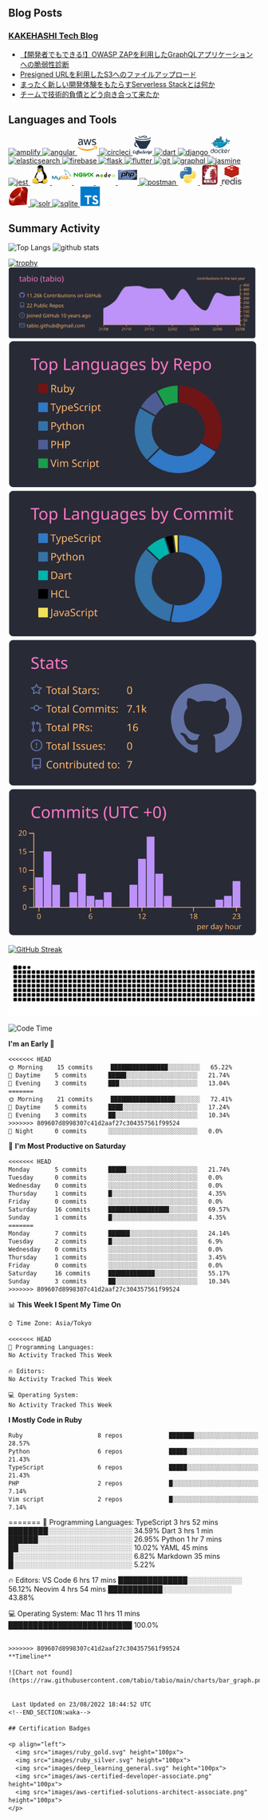 ## Blog Posts

### [KAKEHASHI Tech Blog](https://kakehashi-dev.hatenablog.com/)

- [【開発者でもできる!】OWASP ZAPを利用したGraphQLアプリケーションへの脆弱性診断](https://kakehashi-dev.hatenablog.com/entry/2022/08/17/100000)
- [Presigned URLを利用したS3へのファイルアップロード](https://kakehashi-dev.hatenablog.com/entry/2022/03/15/101500)
- [まったく新しい開発体験をもたらすServerless Stackとは何か](https://kakehashi-dev.hatenablog.com/entry/2022/01/13/080000)
- [チームで技術的負債とどう向き合って来たか](https://kakehashi-dev.hatenablog.com/entry/2021/08/31/080000)


## Languages and Tools

<p align="left">
  <a href="https://aws.amazon.com/amplify/" target="_blank" rel="noreferrer"> <img src="https://docs.amplify.aws/assets/logo-dark.svg" alt="amplify" width="40" height="40"/> </a> <a href="https://angular.io" target="_blank" rel="noreferrer"> <img src="https://angular.io/assets/images/logos/angular/angular.svg" alt="angular" width="40" height="40"/> </a> <a href="https://aws.amazon.com" target="_blank" rel="noreferrer"> <img src="https://raw.githubusercontent.com/devicons/devicon/master/icons/amazonwebservices/amazonwebservices-original-wordmark.svg" alt="aws" width="40" height="40"/> </a> <a href="https://circleci.com" target="_blank" rel="noreferrer"> <img src="https://www.vectorlogo.zone/logos/circleci/circleci-icon.svg" alt="circleci" width="40" height="40"/> </a> <a href="https://offeescript.org" target="_blank" rel="noreferrer"> <img src="https://raw.githubusercontent.com/devicons/devicon/master/icons/coffeescript/coffeescript-original-wordmark.svg" alt="coffeescript" width="40" height="40"/> </a> <a href="https://dart.dev" target="_blank" rel="noreferrer"> <img src="https://www.vectorlogo.zone/logos/dartlang/dartlang-icon.svg" alt="dart" width="40" height="40"/> </a> <a href="https://www.djangoproject.com/" target="_blank" rel="noreferrer"> <img src="https://cdn.worldvectorlogo.com/logos/django.svg" alt="django" width="40" height="40"/> </a> <a href="https://www.docker.com/" target="_blank" rel="noreferrer"> <img src="https://raw.githubusercontent.com/devicons/devicon/master/icons/docker/docker-original-wordmark.svg" alt="docker" width="40" height="40"/> </a> <a href="https://www.elastic.co" target="_blank" rel="noreferrer"> <img src="https://www.vectorlogo.zone/logos/elastic/elastic-icon.svg" alt="elasticsearch" width="40" height="40"/> </a> <a href="https://firebase.google.com/" target="_blank" rel="noreferrer"> <img src="https://www.vectorlogo.zone/logos/firebase/firebase-icon.svg" alt="firebase" width="40" height="40"/> </a> <a href="https://flask.palletsprojects.com/" target="_blank" rel="noreferrer"> <img src="https://www.vectorlogo.zone/logos/pocoo_flask/pocoo_flask-icon.svg" alt="flask" width="40" height="40"/> </a> <a href="https://flutter.dev" target="_blank" rel="noreferrer"> <img src="https://www.vectorlogo.zone/logos/flutterio/flutterio-icon.svg" alt="flutter" width="40" height="40"/> </a> <a href="https://git-scm.com/" target="_blank" rel="noreferrer"> <img src="https://www.vectorlogo.zone/logos/git-scm/git-scm-icon.svg" alt="git" width="40" height="40"/> </a> <a href="https://graphql.org" target="_blank" rel="noreferrer"> <img src="https://www.vectorlogo.zone/logos/graphql/graphql-icon.svg" alt="graphql" width="40" height="40"/> </a> <a href="https://jasmine.github.io/" target="_blank" rel="noreferrer"> <img src="https://www.vectorlogo.zone/logos/jasmine/jasmine-icon.svg" alt="jasmine" width="40" height="40"/> </a> <a href="https://jestjs.io" target="_blank" rel="noreferrer"> <img src="https://www.vectorlogo.zone/logos/jestjsio/jestjsio-icon.svg" alt="jest" width="40" height="40"/> </a> <a href="https://www.linux.org/" target="_blank" rel="noreferrer"> <img src="https://raw.githubusercontent.com/devicons/devicon/master/icons/linux/linux-original.svg" alt="linux" width="40" height="40"/> </a> <a href="https://www.mysql.com/" target="_blank" rel="noreferrer"> <img src="https://raw.githubusercontent.com/devicons/devicon/master/icons/mysql/mysql-original-wordmark.svg" alt="mysql" width="40" height="40"/> </a> <a href="https://www.nginx.com" target="_blank" rel="noreferrer"> <img src="https://raw.githubusercontent.com/devicons/devicon/master/icons/nginx/nginx-original.svg" alt="nginx" width="40" height="40"/> </a> <a href="https://nodejs.org" target="_blank" rel="noreferrer"> <img src="https://raw.githubusercontent.com/devicons/devicon/master/icons/nodejs/nodejs-original-wordmark.svg" alt="nodejs" width="40" height="40"/> </a> <a href="https://www.php.net" target="_blank" rel="noreferrer"> <img src="https://raw.githubusercontent.com/devicons/devicon/master/icons/php/php-original.svg" alt="php" width="40" height="40"/> </a> <a href="https://postman.com" target="_blank" rel="noreferrer"> <img src="https://www.vectorlogo.zone/logos/getpostman/getpostman-icon.svg" alt="postman" width="40" height="40"/> </a> <a href="https://www.python.org" target="_blank" rel="noreferrer"> <img src="https://raw.githubusercontent.com/devicons/devicon/master/icons/python/python-original.svg" alt="python" width="40" height="40"/> </a> <a href="https://rubyonrails.org" target="_blank" rel="noreferrer"> <img src="https://raw.githubusercontent.com/devicons/devicon/master/icons/rails/rails-original-wordmark.svg" alt="rails" width="40" height="40"/> </a> <a href="https://redis.io" target="_blank" rel="noreferrer"> <img src="https://raw.githubusercontent.com/devicons/devicon/master/icons/redis/redis-original-wordmark.svg" alt="redis" width="40" height="40"/> </a> <a href="https://www.ruby-lang.org/en/" target="_blank" rel="noreferrer"> <img src="https://raw.githubusercontent.com/devicons/devicon/master/icons/ruby/ruby-original.svg" alt="ruby" width="40" height="40"/> </a> <a href="https://lucene.apache.org/solr/" target="_blank" rel="noreferrer"> <img src="https://www.vectorlogo.zone/logos/apache_solr/apache_solr-icon.svg" alt="solr" width="40" height="40"/> </a> <a href="https://www.sqlite.org/" target="_blank" rel="noreferrer"> <img src="https://www.vectorlogo.zone/logos/sqlite/sqlite-icon.svg" alt="sqlite" width="40" height="40"/> </a> <a href="https://www.typescriptlang.org/" target="_blank" rel="noreferrer"> <img src="https://raw.githubusercontent.com/devicons/devicon/master/icons/typescript/typescript-original.svg" alt="typescript" width="40" height="40"/> </a>
</p>


## Summary Activity

<p align="left">
  <img alt="Top Langs" height="150px" src="https://github-readme-stats.vercel.app/api/top-langs/?username=tabio&layout=compact&show_icons=true&theme=onedark" />
  <img alt="github stats" height="150px" src="https://github-readme-stats.vercel.app/api?username=tabio&theme=onedark&show_icons=ture" />
</p>

[![trophy](https://github-profile-trophy.vercel.app/?username=tabio&theme=onedark&column=7)](https://github.com/ryo-ma/github-profile-trophy)
[![](https://raw.githubusercontent.com/tabio/tabio/main/profile-summary-card-output/dracula/0-profile-details.svg)](https://github.com/vn7n24fzkq/github-profile-summary-cards)
[![](https://raw.githubusercontent.com/tabio/tabio/main/profile-summary-card-output/dracula/1-repos-per-language.svg)](https://github.com/vn7n24fzkq/github-profile-summary-cards) [![](https://raw.githubusercontent.com/tabio/tabio/main/profile-summary-card-output/dracula/2-most-commit-language.svg)](https://github.com/vn7n24fzkq/github-profile-summary-cards)
[![](https://raw.githubusercontent.com/tabio/tabio/main/profile-summary-card-output/dracula/3-stats.svg)](https://github.com/vn7n24fzkq/github-profile-summary-cards) [![](https://raw.githubusercontent.com/tabio/tabio/main/profile-summary-card-output/dracula/4-productive-time.svg)](https://github.com/vn7n24fzkq/github-profile-summary-cards)

[![GitHub Streak](http://github-readme-streak-stats.herokuapp.com?user=tabio&theme=darcula&hide_border=true&locale=ja)](https://git.io/streak-stats)

![contribution animation](images/github-snake-dark.svg "contribution animation")

<!--START_SECTION:waka-->
![Code Time](http://img.shields.io/badge/Code%20Time-7%20hrs%2033%20mins-blue)

**I'm an Early 🐤**

```text
<<<<<<< HEAD
🌞 Morning    15 commits     ████████████████░░░░░░░░░   65.22%
🌆 Daytime    5 commits      █████░░░░░░░░░░░░░░░░░░░░   21.74%
🌃 Evening    3 commits      ███░░░░░░░░░░░░░░░░░░░░░░   13.04%
=======
🌞 Morning    21 commits     ██████████████████░░░░░░░   72.41% 
🌆 Daytime    5 commits      ████░░░░░░░░░░░░░░░░░░░░░   17.24% 
🌃 Evening    3 commits      ██░░░░░░░░░░░░░░░░░░░░░░░   10.34% 
>>>>>>> 809607d8998307c41d2aaf27c304357561f99524
🌙 Night      0 commits      ░░░░░░░░░░░░░░░░░░░░░░░░░   0.0%

```
📅 **I'm Most Productive on Saturday**

```text
<<<<<<< HEAD
Monday       5 commits      █████░░░░░░░░░░░░░░░░░░░░   21.74%
Tuesday      0 commits      ░░░░░░░░░░░░░░░░░░░░░░░░░   0.0%
Wednesday    0 commits      ░░░░░░░░░░░░░░░░░░░░░░░░░   0.0%
Thursday     1 commits      █░░░░░░░░░░░░░░░░░░░░░░░░   4.35%
Friday       0 commits      ░░░░░░░░░░░░░░░░░░░░░░░░░   0.0%
Saturday     16 commits     █████████████████░░░░░░░░   69.57%
Sunday       1 commits      █░░░░░░░░░░░░░░░░░░░░░░░░   4.35%
=======
Monday       7 commits      ██████░░░░░░░░░░░░░░░░░░░   24.14% 
Tuesday      2 commits      █░░░░░░░░░░░░░░░░░░░░░░░░   6.9% 
Wednesday    0 commits      ░░░░░░░░░░░░░░░░░░░░░░░░░   0.0% 
Thursday     1 commits      ░░░░░░░░░░░░░░░░░░░░░░░░░   3.45% 
Friday       0 commits      ░░░░░░░░░░░░░░░░░░░░░░░░░   0.0% 
Saturday     16 commits     █████████████░░░░░░░░░░░░   55.17% 
Sunday       3 commits      ██░░░░░░░░░░░░░░░░░░░░░░░   10.34%
>>>>>>> 809607d8998307c41d2aaf27c304357561f99524

```


📊 **This Week I Spent My Time On**

```text
⌚︎ Time Zone: Asia/Tokyo

<<<<<<< HEAD
💬 Programming Languages:
No Activity Tracked This Week

🔥 Editors:
No Activity Tracked This Week

💻 Operating System:
No Activity Tracked This Week

```

**I Mostly Code in Ruby**

```text
Ruby                     8 repos             ███████░░░░░░░░░░░░░░░░░░   28.57%
Python                   6 repos             █████░░░░░░░░░░░░░░░░░░░░   21.43%
TypeScript               6 repos             █████░░░░░░░░░░░░░░░░░░░░   21.43%
PHP                      2 repos             █░░░░░░░░░░░░░░░░░░░░░░░░   7.14%
Vim script               2 repos             █░░░░░░░░░░░░░░░░░░░░░░░░   7.14%

```


=======
💬 Programming Languages: 
TypeScript               3 hrs 52 mins       ████████░░░░░░░░░░░░░░░░░   34.59% 
Dart                     3 hrs 1 min         ██████░░░░░░░░░░░░░░░░░░░   26.95% 
Python                   1 hr 7 mins         ██░░░░░░░░░░░░░░░░░░░░░░░   10.02% 
YAML                     45 mins             █░░░░░░░░░░░░░░░░░░░░░░░░   6.82% 
Markdown                 35 mins             █░░░░░░░░░░░░░░░░░░░░░░░░   5.22%

🔥 Editors: 
VS Code                  6 hrs 17 mins       ██████████████░░░░░░░░░░░   56.12% 
Neovim                   4 hrs 54 mins       ███████████░░░░░░░░░░░░░░   43.88%

💻 Operating System: 
Mac                      11 hrs 11 mins      █████████████████████████   100.0%

```

>>>>>>> 809607d8998307c41d2aaf27c304357561f99524
**Timeline**

![Chart not found](https://raw.githubusercontent.com/tabio/tabio/main/charts/bar_graph.png)


 Last Updated on 23/08/2022 18:44:52 UTC
<!--END_SECTION:waka-->

## Certification Badges

<p align="left">
  <img src="images/ruby_gold.svg" height="100px">
  <img src="images/ruby_silver.svg" height="100px">
  <img src="images/deep_learning_general.svg" height="100px">
  <img src="images/aws-certified-developer-associate.png" height="100px">
  <img src="images/aws-certified-solutions-architect-associate.png" height="100px">
</p>